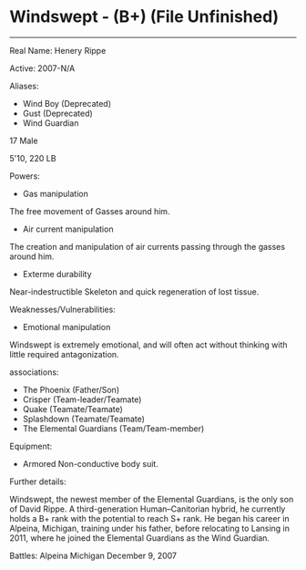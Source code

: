 # Windswept - (B+) (File Unfinished)
---
Real Name: Henery Rippe

Active: 2007-N/A

Aliases:

- Wind Boy (Deprecated)
- Gust (Deprecated)
- Wind Guardian

17 Male

5'10, 220 LB

Powers:
- Gas manipulation

The free movement of Gasses around him.

- Air current manipulation

The creation and manipulation of air currents passing through the gasses around him.

- Exterme durability

Near-indestructible Skeleton and quick regeneration of lost tissue.

Weaknesses/Vulnerabilities:

- Emotional manipulation

Windswept is extremely emotional, and will often act without thinking with little required antagonization.

associations:

- The Phoenix (Father/Son)
- Crisper (Team-leader/Teamate)
- Quake (Teamate/Teamate)
- Splashdown (Teamate/Teamate)
- The Elemental Guardians (Team/Team-member)

Equipment:

- Armored Non-conductive body suit.

Further details:

Windswept, the newest member of the Elemental Guardians, is the only son of David Rippe. A third-generation Human–Canitorian hybrid, he currently holds a B+ rank with the potential to reach S+ rank.
He began his career in Alpeina, Michigan, training under his father, before relocating to Lansing in 2011, where he joined the Elemental Guardians as the Wind Guardian.

Battles:
Alpeina Michigan December 9, 2007
